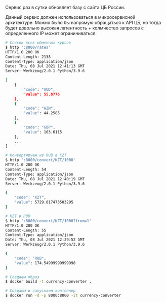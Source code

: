 Сервис раз в сутки обновляет базу с сайта ЦБ России.

Данный сервис должен использоваться в микросервисной архитектуре. Можно было бы напрямую обращаться к API ЦБ, но тогда будет довольно высокая латентность + колмчество запросов с определенного IP может ограничиваться.

```bash
# Список всех обменных курсов
$ http ':8000/rates'
HTTP/1.0 200 OK
Content-Length: 2138
Content-Type: application/json
Date: Thu, 08 Jul 2021 12:41:13 GMT
Server: Werkzeug/2.0.1 Python/3.9.6

[
    {
        "code": "AUD",
        "value": 55.8776
    },
    {
        "code": "AZN",
        "value": 44.2585
    },
    {
        "code": "GBP",
        "value": 103.6115
    },
    ...
]

# Конвертируем из RUB в KZT
$ http ':8000/convert/KZT/1000'
HTTP/1.0 200 OK
Content-Length: 54
Content-Type: application/json
Date: Thu, 08 Jul 2021 12:40:19 GMT
Server: Werkzeug/2.0.1 Python/3.9.6

{
    "code": "KZT",
    "value": 5729.017473503295
}

# KZT в RUB
$ http ':8000/convert/KZT/1000?from=1'
HTTP/1.0 200 OK
Content-Length: 55
Content-Type: application/json
Date: Thu, 08 Jul 2021 12:39:52 GMT
Server: Werkzeug/2.0.1 Python/3.9.6

{
    "code": "RUB",
    "value": 174.54999999999998
}

# Создаем образ
$ docker build -t currency-converter .

# Создаем и запускаем контейнер
$ docker run -d -p 8000:8000 -it currency-converter
```
